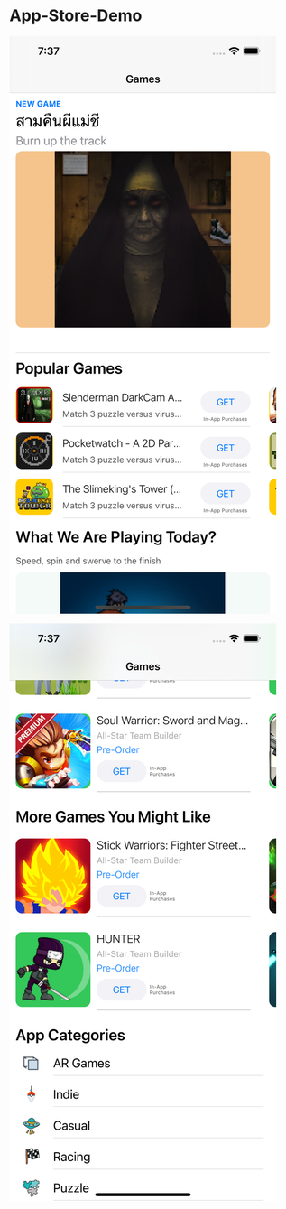 # App-Store-Demo

![Alt text](./img_1.png?raw=false "Screen 1")

![Alt text](./img_2.png?raw=true "Screen 2")
